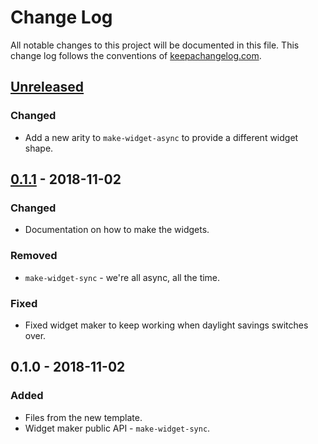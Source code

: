 # Change Log
All notable changes to this project will be documented in this file. This change log follows the conventions of [keepachangelog.com](http://keepachangelog.com/).

## [Unreleased]
### Changed
- Add a new arity to `make-widget-async` to provide a different widget shape.

## [0.1.1] - 2018-11-02
### Changed
- Documentation on how to make the widgets.

### Removed
- `make-widget-sync` - we're all async, all the time.

### Fixed
- Fixed widget maker to keep working when daylight savings switches over.

## 0.1.0 - 2018-11-02
### Added
- Files from the new template.
- Widget maker public API - `make-widget-sync`.

[Unreleased]: https://github.com/your-name/polymorphism/compare/0.1.1...HEAD
[0.1.1]: https://github.com/your-name/polymorphism/compare/0.1.0...0.1.1
